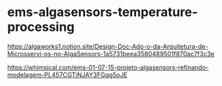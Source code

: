 # ems-algasensors-temperature-processing

https://algaworks1.notion.site/Design-Doc-Ado-o-da-Arquitetura-de-Microsservi-os-no-AlgaSensors-1a5731beea3580489501f870ac7f3c3e

https://whimsical.com/ems-01-07-15-projeto-algasensors-refinando-modelagem-PL457CGTiNJAY3FGqg5oJE